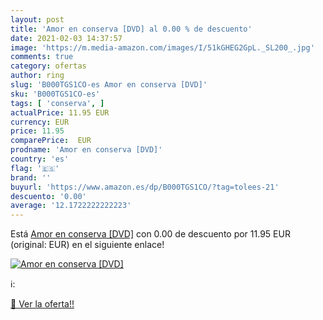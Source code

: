 ```yaml
---
layout: post
title: 'Amor en conserva [DVD] al 0.00 % de descuento'
date: 2021-02-03 14:37:57
image: 'https://m.media-amazon.com/images/I/51kGHEG2GpL._SL200_.jpg'
comments: true
category: ofertas
author: ring
slug: 'B000TGS1CO-es Amor en conserva [DVD]'
sku: 'B000TGS1CO-es'
tags: [ 'conserva', ]
actualPrice: 11.95 EUR
currency: EUR
price: 11.95
comparePrice:  EUR
prodname: 'Amor en conserva [DVD]'
country: 'es'
flag: '🇪🇸'
brand: ''
buyurl: 'https://www.amazon.es/dp/B000TGS1CO/?tag=tolees-21'
descuento: '0.00'
average: '12.1722222222223'
---
```


Está [Amor en conserva [DVD]](https://www.amazon.es/dp/B000TGS1CO/?tag=tolees-21) con 0.00 de descuento por 11.95 EUR (original:  EUR) en el siguiente enlace!

[![Amor en conserva [DVD]](https://m.media-amazon.com/images/I/51kGHEG2GpL._SL200_.jpg)](https://www.amazon.es/dp/B000TGS1CO/?tag=tolees-21)

ℹ️:


[🛒 Ver la oferta!!](https://www.amazon.es/dp/B000TGS1CO/?tag=tolees-21)
